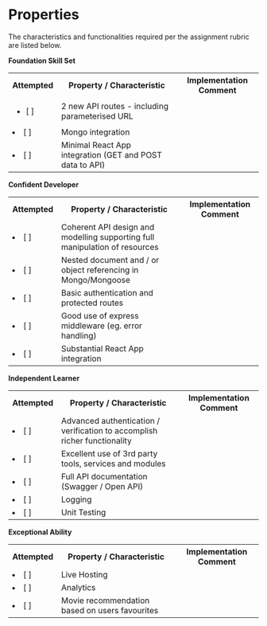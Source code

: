 # Properties

The characteristics and functionalities required per the assignment rubric are listed below.

**Foundation Skill Set**
<table>
    <tr>
        <th>
            Attempted
        </th>
        <th>
            Property / Characteristic
        </th>
        <th>
            Implementation Comment
        </th>
    </tr>
    <tr>
        <td>
            <ul>
                <li>[ ] </li>
            </ul>
        </td>
        <td>
            2 new API routes - including parameterised URL
        </td>
        <td>&nbsp</td>
    </tr>
    <tr>
        <td>
            <li>[ ] </li>
        </td>
        <td>Mongo integration</td>
        <td>&nbsp</td>
    </tr>
    <tr>
        <td>
            <li>[ ] </li>
        </td>
        <td>Minimal React App integration (GET and POST data to API)</td>
        <td>&nbsp</td>
    </tr>
</table>


**Confident Developer**
<table>
    <tr>
        <th>
            Attempted
        </th>
        <th>
            Property / Characteristic
        </th>
        <th>
            Implementation Comment
        </th>
    </tr>
    <tr>
        <td>
            <li>[ ] </li>
        </td>
        <td>
            Coherent API design and modelling supporting full manipulation of resources
        </td>
        <td>
        </td>
    </tr>
    <tr>
        <td>
            <li>[ ] </li>
        </td>
        <td>
            Nested document and / or object referencing in Mongo/Mongoose
        </td>
        <td>
        </td>
    </tr>
    <tr>
        <td>
            <li>[ ] </li>
        </td>
        <td>Basic authentication and protected routes</td>
        <td></td>
    </tr>
    <tr>
        <td>
            <li>[ ] </li>
        </td>
        <td>Good use of express middleware (eg. error handling)</td>
        <td></td>
    </tr>
    <tr>
        <td>
            <li>[ ] </li>
        </td>
        <td>Substantial React App integration</td>
        <td></td>
    </tr>
</table>

**Independent Learner**
<table>
    <tr>
        <th>
            Attempted
        </th>
        <th>
            Property / Characteristic
        </th>
        <th>
            Implementation Comment
        </th>
    </tr>
    <tr>
        <td>
            <li>[ ] </li>
        </td>
        <td>Advanced authentication / verification to accomplish richer functionality</td>
        <td></td>
    </tr>
    <tr>
        <td>
            <li>[ ] </li>
        </td>
        <td>Excellent use of 3rd party tools, services and modules</td>
        <td></td>
    </tr>
    <tr>
        <td>
            <li>[ ] </li>
        </td>
        <td>Full API documentation (Swagger / Open API)</td>
        <td></td>
    </tr>
    <tr>
        <td>
            <li>[ ] </li>
        </td>
        <td>Logging</td>
        <td></td>
    </tr>
    <tr>
        <td>
            <li>[ ] </li>
        </td>
        <td>Unit Testing</td>
        <td></td>
    </tr>
</table>

**Exceptional Ability**
<table>
    <tr>
        <th>
            Attempted
        </th>
        <th>
            Property / Characteristic
        </th>
        <th>
            Implementation Comment
        </th>
    </tr>
    <tr>
        <td>
            <li>[ ] </li>
        </td>
        <td>Live Hosting</td>
        <td></td>
    </tr>
    <tr>
        <td>
            <li>[ ] </li>
        </td>
        <td>Analytics</td>
        <td></td>
    </tr>
    <tr>
        <td>
            <li>[ ] </li>
        </td>
        <td>Movie recommendation based on users favourites</td>
        <td></td>
    </tr>
</table>

